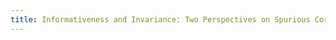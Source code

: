 ```yaml
---
title: Informativeness and Invariance: Two Perspectives on Spurious Correlations in Natural Language.
---
```

